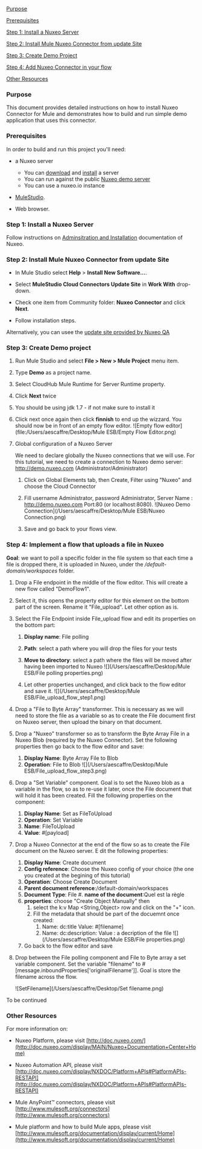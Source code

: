 [Purpose](#purpose)  

[Prerequisites](#prerequisites)  

[Step 1: Install a Nuxeo Server ](#step-1)    

[Step 2: Install Mule Nuxeo Connector from update Site](#step-2)   

[Step 3: Create Demo Project](#step3)  

[Step 4: Add Nuxeo Connector in your flow](#step4)   

[Other Resources](#other)    


### Purpose

<a name="purpose"></a>

This document provides detailed instructions on how to install Nuxeo Connector for Mule and demonstrates how to build and run simple demo application that uses this connector.

### Prerequisites

<a name="prerequisites"></a>

In order to build and run this project you'll need:


* a Nuxeo server
     - You can [download](http://www.nuxeo.com/en/downloads) and [install](http://doc.nuxeo.com/display/ADMINDOC/Installation) a server 
     - You can run against the public [Nuxeo demo server](http://demo.nuxeo.com/nuxeo/)
     - You can use a nuxeo.io instance

* [MuleStudio](http://www.mulesoft.org/download-mule-esb-community-edition).

* Web browser.

### Step 1: Install a Nuxeo Server

<a name="step-1"></a>

Follow instructions on [Adminsitration and Installation](http://doc.nuxeo.com/display/public/ADMINDOC/Installation) documentation of Nuxeo.

### Step 2: Install Mule Nuxeo Connector from update Site

<a name="step-2"></a>

*    In Mule Studio select **Help** \> **Install New Software...**.

*    Select **MuleStudio Cloud Connectors Update Site** in **Work With** drop-down.

*    Check one item from Community folder: **Nuxeo Connector** and click **Next**.

*    Follow installation steps.

Alternatively, you can usee the [update site provided by Nuxeo QA](https://qa.nuxeo.org/jenkins/job/nuxeo-mule-connector-master/lastSuccessfulBuild/artifact/target/update-site/)

### Step 3: Create Demo project

<a name="step-3"></a>

1.    Run Mule Studio and select **File \> New \> Mule Project** menu item. 

1.    Type **Demo** as a project name.

1.    Select CloudHub Mule Runtime for Server Runtime property.

1.    Click **Next** twice

1.    You should be using jdk 1.7 - if not make sure to install it

1.    Click next once again then click **finnish** to end up the wizzard. You should now be in front of an empty flow editor.
![Empty flow editor](file:/Users/aescaffre/Desktop/Mule ESB/Empty Flow Editor.png)
1. Global configuration of a Nuxeo Server

   We need to declare globally the Nuxeo connections that we will use. For this tutorial, we need to create a connection to Nuxeo demo server: http://demo.nuxeo.com (Administrator/Administrator)
   
   1. Click on Global Elements tab, then Create, Filter using "Nuxeo" and choose the Cloud Connector
   
   1. Fill username Administrator, password Administrator, Server Name : http://demo.nuxeo.com Port:80 (or localhost:8080). 
   ![Nuxeo Demo Connection](/Users/aescaffre/Desktop/Mule ESB/Nuxeo Connection.png)
   
   1. Save and go back to your flows view.

### Step 4: Implement a flow that uploads a file in Nuxeo

**Goal**: we want to poll a specific folder in the file system so that each time a file is dropped there, it is uploaded in Nuxeo, under the */default-domain/workspaces* folder.	

1. Drop a File endpoint in the middle of the flow editor. This will create a new flow called "DemoFlow1".

1. Select it, this opens the property editor for this element on the bottom part of the screen. Rename it "File_upload". Let other option as is.

1. Select the File Endpoint inside File_upload flow and edit its properties on the bottom part:
   1. **Display name**: File polling
   
   1. **Path**: select a path where you will drop the files for your tests
   
   1. **Move to directory**: select a path where the files will be moved after having been imported to Nuxeo
   ![](/Users/aescaffre/Desktop/Mule ESB/File polling properties.png)
   
   1. Let other properties unchanged, and click back to the flow editor and save it.
   ![](/Users/aescaffre/Desktop/Mule ESB/File_upload_flow_step1.png)
   
1. Drop a "File to Byte Array" transformer. This is necessary as we will need to store the file as a variable so as to create the File document first on Nuxeo server, then upload the binary on that document.

1. Drop a "Nuxeo" transformer so as to transform the Byte Array File in a Nuxeo Blob (required by the Nuxeo Connector). Set the following properties then go back to the flow editor and save:
   1. **Display Name**: Byte Array File to Blob
   1. **Operation**: File to Blob
 ![](/Users/aescaffre/Desktop/Mule ESB/File_upload_flow_step3.png)

1. Drop a "Set Variable" component. Goal is to set the Nuxeo blob as a variable in the flow, so as to re-use it later, once the File document that will hold it has been created. Fill the following properties on the component:
   1. **Display Name**: Set as FileToUpload
   1. **Operation**: Set Variable
   1. **Name**: FileToUpload
   1. **Value**: #[payload]
   
1. Drop a Nuxeo Connector at the end of the flow so as to create the File document on the Nuxeo server. E	dit the following properties:
   1. **Display Name**: Create document
   1. **Config reference**: Choose the Nuxeo config of your choice (the one you created at the begining of this tutorial)
   1. **Operation**: Choose Create Document
   1. **Parent document reference**:/default-domain/workspaces
   1. **Document Type**: File
   #. **name of the document**:Quel est la règle
   1. **properties**: choose "Create Object Manually" then
       1. select the k:v Map <String,Object> row and click on the "+" icon.
       1. Fill the metadata that should be part of the docuemnt once created:
          1. Name: dc:title  Value: #[filename]
          1. Name: dc:description: Value : a decription of the file
            ![](/Users/aescaffre/Desktop/Mule ESB/File properties.png)
    1. Go back to the flow editor and save

1.  Drop between the File polling component and File to Byte array a set variable component. 
Set the variable "filename" to #[message.inboundProperties['originalFilename']]. Goal is store the filename across the flow. 

    ![SetFilename](/Users/aescaffre/Desktop/Set filename.png)
   
To be continued


### Other Resources

<a name="other"></a>

For more information on:

- Nuxeo Platform, please visit [http://doc.nuxeo.com/](http://doc.nuxeo.com/display/MAIN/Nuxeo+Documentation+Center+Home)

- Nuxeo Automation API, please visit [http://doc.nuxeo.com/display/NXDOC/Platform+APIs#PlatformAPIs-RESTAPI](http://doc.nuxeo.com/display/NXDOC/Platform+APIs#PlatformAPIs-RESTAPI)

- Mule AnyPoint™ connectors, please visit [http://www.mulesoft.org/connectors](http://www.mulesoft.org/connectors)

- Mule platform and how to build Mule apps, please visit [http://www.mulesoft.org/documentation/display/current/Home](http://www.mulesoft.org/documentation/display/current/Home)


